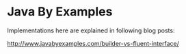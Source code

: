 # Java By Examples

Implementations here are explained in following blog posts:

http://www.javabyexamples.com/builder-vs-fluent-interface/

